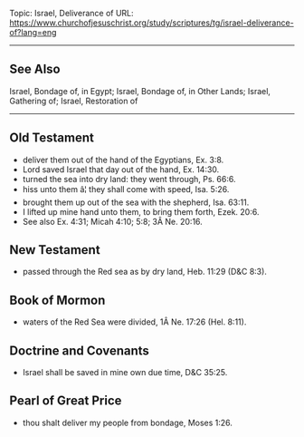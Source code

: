 Topic: Israel, Deliverance of
URL: https://www.churchofjesuschrist.org/study/scriptures/tg/israel-deliverance-of?lang=eng

---

## See Also

Israel, Bondage of, in Egypt; Israel, Bondage of, in Other Lands; Israel, Gathering of; Israel, Restoration of

---

## Old Testament

- deliver them out of the hand of the Egyptians, Ex. 3:8.
- Lord saved Israel that day out of the hand, Ex. 14:30.
- turned the sea into dry land: they went through, Ps. 66:6.
- hiss unto them â¦ they shall come with speed, Isa. 5:26.
- brought them up out of the sea with the shepherd, Isa. 63:11.
- I lifted up mine hand unto them, to bring them forth, Ezek. 20:6.
- See also Ex. 4:31; Micah 4:10; 5:8; 3Â Ne. 20:16.

## New Testament

- passed through the Red sea as by dry land, Heb. 11:29 (D&C 8:3).

## Book of Mormon

- waters of the Red Sea were divided, 1Â Ne. 17:26 (Hel. 8:11).

## Doctrine and Covenants

- Israel shall be saved in mine own due time, D&C 35:25.

## Pearl of Great Price

- thou shalt deliver my people from bondage, Moses 1:26.

